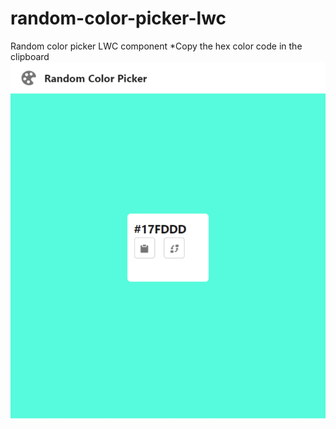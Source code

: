 # random-color-picker-lwc
Random color picker LWC component
*Copy the hex color code in the clipboard
![](https://github.com/arun12209/random-color-picker-lwc/blob/main/Images/Webp.net-gifmaker%20(1).gif)
